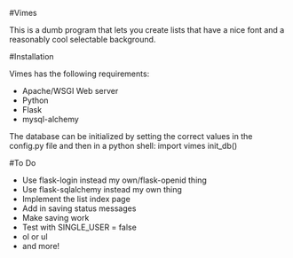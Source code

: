 #Vimes

This is a dumb program that lets you create lists that have a nice font
and a reasonably cool selectable background.

#Installation

Vimes has the following requirements:
* Apache/WSGI Web server
* Python
* Flask
* mysql-alchemy

The database can be initialized by setting the correct values in the
config.py file and then in a python shell:
 import vimes
 init_db()


#To Do
* Use flask-login instead my own/flask-openid thing
* Use flask-sqlalchemy instead my own thing
* Implement the list index page
* Add in saving status messages
* Make saving work
* Test with SINGLE_USER = false
* ol or ul
* and more!

